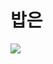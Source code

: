 # 밥은 
<a href="https://hits.seeyoufarm.com"><img src="https://hits.seeyoufarm.com/api/count/incr/badge.svg?url=https%3A%2F%2Fgithub.com%2Ftomxoghks789&count_bg=%2379C83D&title_bg=%23555555&icon=&icon_color=%23E7E7E7&title=hits&edge_flat=false"/></a>
